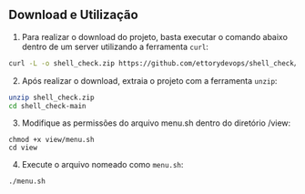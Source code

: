 ## Download e Utilização

1. Para realizar o download do projeto, basta executar o comando abaixo dentro de um server utilizando a ferramenta `curl`:

```bash
curl -L -o shell_check.zip https://github.com/ettorydevops/shell_check/archive/refs/heads/main.zip
```

2. Após realizar o download, extraia o projeto com a ferramenta `unzip`:

```bash
unzip shell_check.zip
cd shell_check-main
```

3. Modifique as permissões do arquivo menu.sh dentro do diretório /view:

```
chmod +x view/menu.sh
cd view
```

4. Execute o arquivo nomeado como `menu.sh`:

```bash
./menu.sh
```
